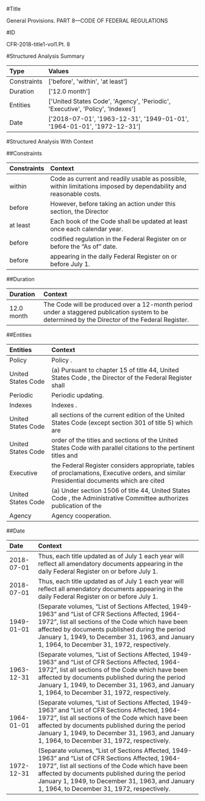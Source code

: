 #Title

General Provisions. PART 8—CODE OF FEDERAL REGULATIONS


#ID

CFR-2018-title1-vol1.Pt. 8


#Structured Analysis Summary

| Type        | Values                                                                         |
|:------------|:-------------------------------------------------------------------------------|
| Constraints | ['before', 'within', 'at least']                                               |
| Duration    | ['12.0 month']                                                                 |
| Entities    | ['United States Code', 'Agency', 'Periodic', 'Executive', 'Policy', 'Indexes'] |
| Date        | ['2018-07-01', '1963-12-31', '1949-01-01', '1964-01-01', '1972-12-31']         |


#Structured Analysis With Context

 


##Constraints

| Constraints   | Context                                                                                                            |
|:--------------|:-------------------------------------------------------------------------------------------------------------------|
| within        | Code as current and readily usable as possible, within  limitations imposed by dependability and reasonable costs. |
| before        | However,  before taking an action under this section, the Director                                                 |
| at least      | Each book of the Code shall be updated  at least  once each calendar year.                                         |
| before        | codified regulation in the Federal Register on or before  the &#8220;As of&#8221; date.                            |
| before        | appearing in the daily Federal Register on or before  July 1.                                                      |


##Duration

| Duration   | Context                                                                                                                                         |
|:-----------|:------------------------------------------------------------------------------------------------------------------------------------------------|
| 12.0 month | The Code will be produced over a 12-month period under a staggered publication system to be determined by the Director of the Federal Register. |


##Entities

| Entities           | Context                                                                                                                                   |
|:-------------------|:------------------------------------------------------------------------------------------------------------------------------------------|
| Policy             | Policy .                                                                                                                                  |
| United States Code | (a) Pursuant to chapter 15 of title 44,  United States Code , the Director of the Federal Register shall                                  |
| Periodic           | Periodic  updating.                                                                                                                       |
| Indexes            | Indexes .                                                                                                                                 |
| United States Code | all sections of the current edition of the United States Code (except section 301 of title 5) which are                                   |
| United States Code | order of the titles and sections of the United States Code with parallel citations to the pertinent titles and                            |
| Executive          | the Federal Register considers appropriate, tables of proclamations, Executive orders, and similar Presidential documents which are cited |
| United States Code | (a) Under section 1506 of title 44,  United States Code , the Administrative Committee authorizes publication of the                      |
| Agency             | Agency  cooperation.                                                                                                                      |


##Date

| Date       | Context                                                                                                                                                                                                                                                                                                                           |
|:-----------|:----------------------------------------------------------------------------------------------------------------------------------------------------------------------------------------------------------------------------------------------------------------------------------------------------------------------------------|
| 2018-07-01 | Thus, each title updated as of July 1 each year will reflect all amendatory documents appearing in the daily Federal Register on or before July 1.                                                                                                                                                                                |
| 2018-07-01 | Thus, each title updated as of July 1 each year will reflect all amendatory documents appearing in the daily Federal Register on or before July 1.                                                                                                                                                                                |
| 1949-01-01 | (Separate volumes, &#8220;List of Sections Affected, 1949-1963&#8221; and &#8220;List of CFR Sections Affected, 1964-1972&#8221;, list all sections of the Code which have been affected by documents published during the period January 1, 1949, to December 31, 1963, and January 1, 1964, to December 31, 1972, respectively. |
| 1963-12-31 | (Separate volumes, &#8220;List of Sections Affected, 1949-1963&#8221; and &#8220;List of CFR Sections Affected, 1964-1972&#8221;, list all sections of the Code which have been affected by documents published during the period January 1, 1949, to December 31, 1963, and January 1, 1964, to December 31, 1972, respectively. |
| 1964-01-01 | (Separate volumes, &#8220;List of Sections Affected, 1949-1963&#8221; and &#8220;List of CFR Sections Affected, 1964-1972&#8221;, list all sections of the Code which have been affected by documents published during the period January 1, 1949, to December 31, 1963, and January 1, 1964, to December 31, 1972, respectively. |
| 1972-12-31 | (Separate volumes, &#8220;List of Sections Affected, 1949-1963&#8221; and &#8220;List of CFR Sections Affected, 1964-1972&#8221;, list all sections of the Code which have been affected by documents published during the period January 1, 1949, to December 31, 1963, and January 1, 1964, to December 31, 1972, respectively. |



